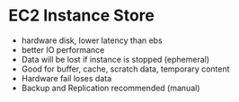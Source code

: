  # EC2 Instance Store

- hardware disk, lower latency than ebs
- better IO performance
- Data will be lost if instance is stopped (ephemeral)
- Good for buffer, cache, scratch data, temporary content
- Hardware fail loses data
- Backup and Replication recommended (manual)